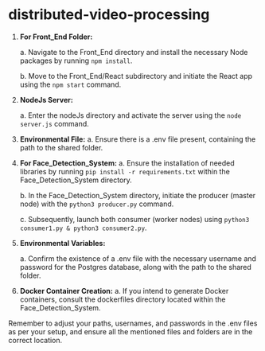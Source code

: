 # distributed-video-processing

1. **For Front_End Folder:**
   
   a. Navigate to the Front_End directory and install the necessary Node packages by running `npm install`.
   
   b. Move to the Front_End/React subdirectory and initiate the React app using the `npm start` command.

3. **NodeJs Server:**
   
   a. Enter the nodeJs directory and activate the server using the `node server.js` command.

5. **Environmental File:**
   a. Ensure there is a .env file present, containing the path to the shared folder.

6. **For Face_Detection_System:**
   a. Ensure the installation of needed libraries by running `pip install -r requirements.txt` within the Face_Detection_System directory.
   
   b. In the Face_Detection_System directory, initiate the producer (master node) with the `python3 producer.py` command.
   
   c. Subsequently, launch both consumer (worker nodes) using `python3 consumer1.py & python3 consumer2.py`.

8. **Environmental Variables:**
   
   a. Confirm the existence of a .env file with the necessary username and password for the Postgres database, along with the path to the shared folder.

10. **Docker Container Creation:**
   a. If you intend to generate Docker containers, consult the dockerfiles directory located within the Face_Detection_System.

Remember to adjust your paths, usernames, and passwords in the .env files as per your setup, and ensure all the mentioned files and folders are in the correct location.
